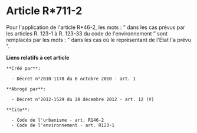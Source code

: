 # Article R*711-2

Pour l'application de l'article R*46-2, les mots : " dans les cas prévus par les articles R. 123-1 à R. 123-33 du code de
l'environnement ” sont remplacés par les mots : " dans les cas où le représentant de l'Etat l'a prévu ".

**Liens relatifs à cet article**

	**Créé par**:

	  - Décret n°2010-1178 du 6 octobre 2010 - art. 1

	**Abrogé par**:

	  - Décret n°2012-1529 du 28 décembre 2012 - art. 12 (V)

	**Cite**:

	  - Code de l'urbanisme - art. R146-2
	  - Code de l'environnement - art. R123-1
